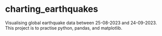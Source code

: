 # charting_earthquakes
Visualising global earthquake data between 25-08-2023 and 24-09-2023. This project is to practise python, pandas, and matplotlib.
